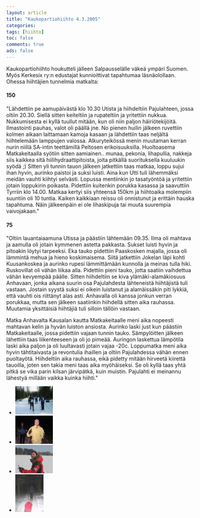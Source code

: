 ```yaml
---
layout: article 
title: "Kaukopartiohiihto 4.3.2005" 
categories: 
tags: [hiihto]
toc: false 
comments: true 
ads: false 
---
```


Kaukopartiohiihto houkutteli jälleen Salpausselälle väkeä ympäri Suomen.
Myös Kerkesix ry:n edustajat kunnioittivat tapahtumaa läsnäolollaan.
Ohessa hiihtäjien tunnelmia matkalta:

#### 150

"Lähdettiin pe aamupäivästä klo 10.30 Utista ja hiihdeltiin Pajulahteen,
jossa oltiin 20.30. Siellä sitten keiteltiin ja rupateltiin ja
yritettiin nukkua. Nukkumisesta ei kyllä tuullut mitään, kun oli niin
paljon häiriötekijöitä. Ilmastointi pauhas, valot oli päällä jne. No
pienen huilin jälkeen ruvettiin kolmen aikaan laittamaan kamoja kasaan
ja lähdettiin taas neljältä hiihtelemään lamppujen valossa.
Alkuryteikössä menin muutaman kerran nurin niillä SA-intin teettämillä
Peltosen erikoisuuksilla. Huoltoasema Matkakeitaalla syötiin sitten
aamiainen.. munaa, pekonia, lihapullia, nakkeja siis kaikkea sitä
hiilihydraattipitoista, joita pitkällä suorituksella kuuluukin syödä ;)
Sitten yli tunnin tauon jälkeen jatkettiin taas matkaa, loppu sujui ihan
hyvin, aurinko paistoi ja suksi luisti. Aina kun Utti tuli lähemmäksi
meidän vauhti kiihtyi selvästi. Lopussa mentiinkin jo tasatyöntöä ja
yritettiin jotain loppukirin poikasta. Pidettiin kuitenkin porukka
kasassa ja saavuttiin Tyrriin klo 14.00. Matkaa kertyi siis yhteensä
150km ja hiihtoaika molempiin suuntiin oli 10 tuntia. Kaiken kaikkiaan
reissu oli onnistunut ja erittäin hauska tapahtuma. Näin jälkeenpäin ei
ole lihaskipuja tai muuta suurempia vaivojakaan."

#### 75

"Oltiin lauantaiaamuna Utissa ja päästiin lähtemään 09.35. Ilma oli
mahtava ja aamulla oli jotain kymmenen astetta pakkasta. Sukset luisti
hyvin ja pitoakin löytyi tarpeeksi. Eka tauko pidettiin Paaskosken
majalla, jossa oli lämmintä mehua ja hieno koskimaisema. Siitä
jatkettiin Jokelan läpi kohti Kuusankoskea ja aurinko rupesi
lämmittämään kunnolla ja meinas tulla hiki. Ruskovillat oli vähän liikaa
alla. Pidettiin pieni tauko, jotta saatiin vaihdettua vähän kevyempää
päälle. Sitten hiihdeltiin se kiva ylämäki-alamäkiosuus Anhavaan, jonka
aikana suurin osa Pajulahdesta lähteneistä hiihtäjistä tuli vastaan.
Jostain syystä suksi ei oikein luistanut ja alamäissäkin piti lykkiä,
että vauhti ois riittänyt alas asti. Anhavalla oli kanssa jonkun verran
porukkaa, mutta sen jälkeen saatiinkin hiihdellä sitten aika rauhassa.
Muutamia yksittäisiä hiihtäjiä tuli silloin tällöin vastaan.

Matka Anhavalta Kausalan kautta Matkakeitaalle meni aika nopeesti
mahtavan kelin ja hyvän luiston ansiosta. Aurinko laski just kun
päästiin Matkakeitaalle, jossa pidettiin vajaan tunnin tauko.
Sämpylöitten jälkeen lähettiin taas liikenteeseen ja oli jo pimeää.
Auringon laskettua lämpötila laski aika paljon ja oli luultavasti jotain
vajaa -20c. Loppumatka meni aika hyvin tähtitaivasta ja revontulia
ihaillen ja oltiin Pajulahdessa vähän ennen puoltayötä. Hiihdeltiin aika
rauhassa, eikä pidetty mitään hirveetä kiirettä tauoilla, joten sen
takia meni taas aika myöhäiseksi. Se oli kyllä taas yhtä pitkä se vika
parin kilsan järvipätkä, kuin muistin. Pajulahti ei meinannu lähestyä
millään vaikka kuinka hiihti."

<div class="image-gallery" markdown="1">

-   [![](/images/kaukopartiohiihto-2005/Thumbnails/vaelluskaukopartio2005_01b.jpg)](/images/kaukopartiohiihto-2005/vaelluskaukopartio2005_01b.jpg)
-   [![](/images/kaukopartiohiihto-2005/Thumbnails/vaelluskaukopartio2005_02b.jpg)](/images/kaukopartiohiihto-2005/vaelluskaukopartio2005_02b.jpg)
-   [![](/images/kaukopartiohiihto-2005/Thumbnails/vaelluskaukopartio2005_03b.jpg)](/images/kaukopartiohiihto-2005/vaelluskaukopartio2005_03b.jpg)
-   [![](/images/kaukopartiohiihto-2005/Thumbnails/vaelluskaukopartio2005_04b.jpg)](/images/kaukopartiohiihto-2005/vaelluskaukopartio2005_04b.jpg)

</div>
